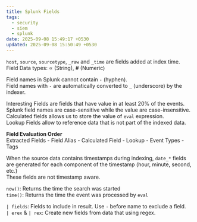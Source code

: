 ```yaml
---
title: Splunk Fields
tags:
  - security
  - siem
  - splunk
date: 2025-09-08 15:49:17 +0530
updated: 2025-09-08 15:50:49 +0530
---
```


`host`, `source`, `sourcetype`, `_raw` and `_time` are fields added at index time.  
Field Data types: ∝ (String), # (Numeric)  

Field names in Splunk cannot contain `-` (hyphen).  
Field names with `-` are automatically converted to `_` (underscore) by the indexer.

Interesting Fields are fields that have value in at least 20% of the events.  
Splunk field names are case-sensitive while the value are case-insensitive.  
Calculated fields allows us to store the value of `eval` expression.  
Lookup Fields allow to reference data that is not part of the indexed data.  

**Field Evaluation Order**  
Extracted Fields - Field Alias - Calculated Field - Lookup - Event Types - Tags

When the source data contains timestamps during indexing, `date_*` fields are generated for each component of the timestamp (hour, minute, second, etc.)  
These fields are not timestamp aware.  

`now()`: Returns the time the search was started  
`time()`: Returns the time the event was processed by `eval`

`| fields`: Fields to include in result. Use `-` before name to exclude a field.  
`| erex` & `| rex`: Create new fields from data that using regex.  
